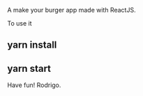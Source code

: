 A make your burger app made with ReactJS.

To use it

## yarn install

## yarn start

Have fun! Rodrigo.
